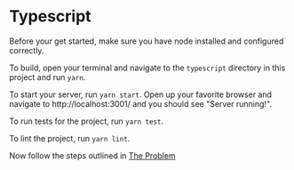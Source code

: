 # Typescript

Before your get started, make sure you have node installed and configured correctly. 

To build, open your terminal and navigate to the `typescript` directory in this project and run `yarn`.

To start your server, run `yarn start`.  Open up your favorite browser and navigate to http://localhost:3001/ and you should see "Server running!".

To run tests for the project, run `yarn test`.

To lint the project, run `yarn lint`.

Now follow the steps outlined in [The Problem](https://github.com/hinge-health/interviews-services#the-problem)
